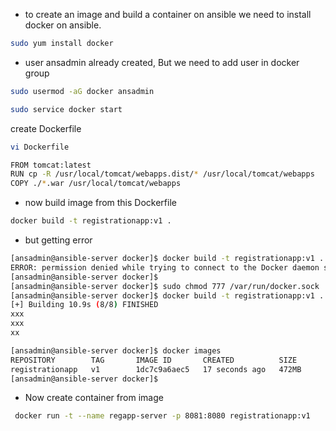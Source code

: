 - to create an image and build a container on ansible we need to install docker on ansible.
```sh
sudo yum install docker
```
- user ansadmin already created, But we need to add user in docker group

```sh
sudo usermod -aG docker ansadmin
```
```sh
sudo service docker start
```
create Dockerfile
```sh
vi Dockerfile

FROM tomcat:latest
RUN cp -R /usr/local/tomcat/webapps.dist/* /usr/local/tomcat/webapps
COPY ./*.war /usr/local/tomcat/webapps
```
- now build image from this Dockerfile
```sh
docker build -t registrationapp:v1 .
```
- but getting error
```sh
[ansadmin@ansible-server docker]$ docker build -t registrationapp:v1 .
ERROR: permission denied while trying to connect to the Docker daemon socket at unix:///var/run/docker.sock: Get "http://%2Fvar%2Frun%2Fdocker.sock/_ping": dial unix /var/run/docker.sock: connect: permission denied
[ansadmin@ansible-server docker]$ 
[ansadmin@ansible-server docker]$ sudo chmod 777 /var/run/docker.sock      (changed permission of path /var/run/docker.sock from ablove error)
[ansadmin@ansible-server docker]$ docker build -t registrationapp:v1 .
[+] Building 10.9s (8/8) FINISHED
xxx
xxx
xx
`````
```sh
[ansadmin@ansible-server docker]$ docker images
REPOSITORY        TAG       IMAGE ID       CREATED          SIZE
registrationapp   v1        1dc7c9a6aec5   17 seconds ago   472MB
[ansadmin@ansible-server docker]$
```
- Now create container from image
```sh
 docker run -t --name regapp-server -p 8081:8080 registrationapp:v1
```

